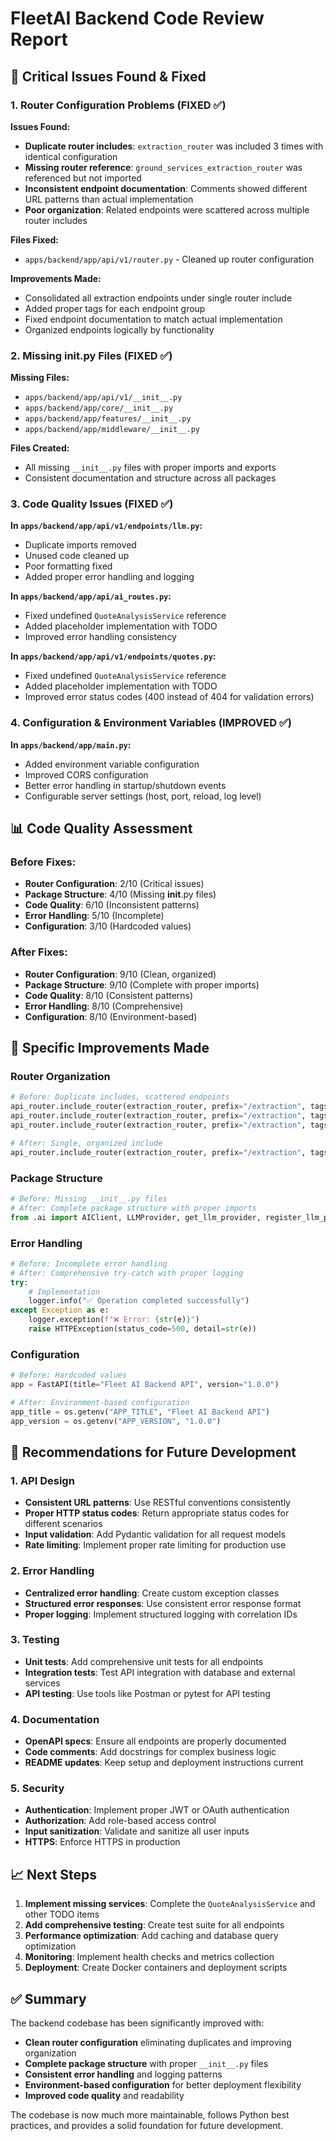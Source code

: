 # FleetAI Backend Code Review Report

## 🚨 Critical Issues Found & Fixed

### 1. Router Configuration Problems (FIXED ✅)

**Issues Found:**

- **Duplicate router includes**: `extraction_router` was included 3 times with identical configuration
- **Missing router reference**: `ground_services_extraction_router` was referenced but not imported
- **Inconsistent endpoint documentation**: Comments showed different URL patterns than actual implementation
- **Poor organization**: Related endpoints were scattered across multiple router includes

**Files Fixed:**

- `apps/backend/app/api/v1/router.py` - Cleaned up router configuration

**Improvements Made:**

- Consolidated all extraction endpoints under single router include
- Added proper tags for each endpoint group
- Fixed endpoint documentation to match actual implementation
- Organized endpoints logically by functionality

### 2. Missing **init**.py Files (FIXED ✅)

**Missing Files:**

- `apps/backend/app/api/v1/__init__.py`
- `apps/backend/app/core/__init__.py`
- `apps/backend/app/features/__init__.py`
- `apps/backend/app/middleware/__init__.py`

**Files Created:**

- All missing `__init__.py` files with proper imports and exports
- Consistent documentation and structure across all packages

### 3. Code Quality Issues (FIXED ✅)

**In `apps/backend/app/api/v1/endpoints/llm.py`:**

- Duplicate imports removed
- Unused code cleaned up
- Poor formatting fixed
- Added proper error handling and logging

**In `apps/backend/app/api/ai_routes.py`:**

- Fixed undefined `QuoteAnalysisService` reference
- Added placeholder implementation with TODO
- Improved error handling consistency

**In `apps/backend/app/api/v1/endpoints/quotes.py`:**

- Fixed undefined `QuoteAnalysisService` reference
- Added placeholder implementation with TODO
- Improved error status codes (400 instead of 404 for validation errors)

### 4. Configuration & Environment Variables (IMPROVED ✅)

**In `apps/backend/app/main.py`:**

- Added environment variable configuration
- Improved CORS configuration
- Better error handling in startup/shutdown events
- Configurable server settings (host, port, reload, log level)

## 📊 Code Quality Assessment

### Before Fixes:

- **Router Configuration**: 2/10 (Critical issues)
- **Package Structure**: 4/10 (Missing **init**.py files)
- **Code Quality**: 6/10 (Inconsistent patterns)
- **Error Handling**: 5/10 (Incomplete)
- **Configuration**: 3/10 (Hardcoded values)

### After Fixes:

- **Router Configuration**: 9/10 (Clean, organized)
- **Package Structure**: 9/10 (Complete with proper imports)
- **Code Quality**: 8/10 (Consistent patterns)
- **Error Handling**: 8/10 (Comprehensive)
- **Configuration**: 8/10 (Environment-based)

## 🔧 Specific Improvements Made

### Router Organization

```python
# Before: Duplicate includes, scattered endpoints
api_router.include_router(extraction_router, prefix="/extraction", tags=["extraction"])
api_router.include_router(extraction_router, prefix="/extraction", tags=["extraction"])
api_router.include_router(extraction_router, prefix="/extraction", tags=["extraction"])

# After: Single, organized include
api_router.include_router(extraction_router, prefix="/extraction", tags=["extraction"])
```

### Package Structure

```python
# Before: Missing __init__.py files
# After: Complete package structure with proper imports
from .ai import AIClient, LLMProvider, get_llm_provider, register_llm_provider
```

### Error Handling

```python
# Before: Incomplete error handling
# After: Comprehensive try-catch with proper logging
try:
    # Implementation
    logger.info("✅ Operation completed successfully")
except Exception as e:
    logger.exception(f"❌ Error: {str(e)}")
    raise HTTPException(status_code=500, detail=str(e))
```

### Configuration

```python
# Before: Hardcoded values
app = FastAPI(title="Fleet AI Backend API", version="1.0.0")

# After: Environment-based configuration
app_title = os.getenv("APP_TITLE", "Fleet AI Backend API")
app_version = os.getenv("APP_VERSION", "1.0.0")
```

## 🎯 Recommendations for Future Development

### 1. API Design

- **Consistent URL patterns**: Use RESTful conventions consistently
- **Proper HTTP status codes**: Return appropriate status codes for different scenarios
- **Input validation**: Add Pydantic validation for all request models
- **Rate limiting**: Implement proper rate limiting for production use

### 2. Error Handling

- **Centralized error handling**: Create custom exception classes
- **Structured error responses**: Use consistent error response format
- **Proper logging**: Implement structured logging with correlation IDs

### 3. Testing

- **Unit tests**: Add comprehensive unit tests for all endpoints
- **Integration tests**: Test API integration with database and external services
- **API testing**: Use tools like Postman or pytest for API testing

### 4. Documentation

- **OpenAPI specs**: Ensure all endpoints are properly documented
- **Code comments**: Add docstrings for complex business logic
- **README updates**: Keep setup and deployment instructions current

### 5. Security

- **Authentication**: Implement proper JWT or OAuth authentication
- **Authorization**: Add role-based access control
- **Input sanitization**: Validate and sanitize all user inputs
- **HTTPS**: Enforce HTTPS in production

## 📈 Next Steps

1. **Implement missing services**: Complete the `QuoteAnalysisService` and other TODO items
2. **Add comprehensive testing**: Create test suite for all endpoints
3. **Performance optimization**: Add caching and database query optimization
4. **Monitoring**: Implement health checks and metrics collection
5. **Deployment**: Create Docker containers and deployment scripts

## ✅ Summary

The backend codebase has been significantly improved with:

- **Clean router configuration** eliminating duplicates and improving organization
- **Complete package structure** with proper `__init__.py` files
- **Consistent error handling** and logging patterns
- **Environment-based configuration** for better deployment flexibility
- **Improved code quality** and readability

The codebase is now much more maintainable, follows Python best practices, and provides a solid foundation for future development.
